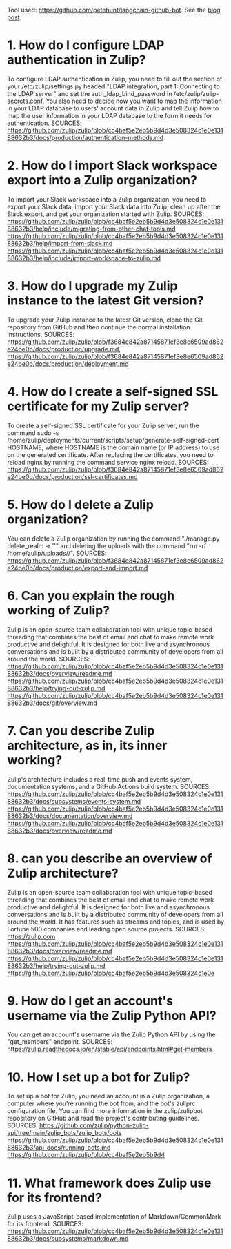 Tool used: https://github.com/petehunt/langchain-github-bot.
See the [blog post](https://dagster.io/blog/chatgpt-langchain).

# 1. How do I configure LDAP authentication in Zulip?

To configure LDAP authentication in Zulip, you need to fill out the section of your /etc/zulip/settings.py headed "LDAP integration, part 1: Connecting to the LDAP server" and set the auth_ldap_bind_password in /etc/zulip/zulip-secrets.conf. You also need to decide how you want to map the information in your LDAP database to users' account data in Zulip and tell Zulip how to map the user information in your LDAP database to the form it needs for authentication.
SOURCES: https://github.com/zulip/zulip/blob/cc4baf5e2eb5b9d4d3e508324c1e0e13188632b3/docs/production/authentication-methods.md

# 2. How do I import Slack workspace export into a Zulip organization?

To import your Slack workspace into a Zulip organization, you need to export your Slack data, import your Slack data into Zulip, clean up after the Slack export, and get your organization started with Zulip.
SOURCES:
https://github.com/zulip/zulip/blob/cc4baf5e2eb5b9d4d3e508324c1e0e13188632b3/help/include/migrating-from-other-chat-tools.md
https://github.com/zulip/zulip/blob/cc4baf5e2eb5b9d4d3e508324c1e0e13188632b3/help/import-from-slack.md
https://github.com/zulip/zulip/blob/cc4baf5e2eb5b9d4d3e508324c1e0e13188632b3/help/include/import-workspace-to-zulip.md

# 3. How do I upgrade my Zulip instance to the latest Git version?

To upgrade your Zulip instance to the latest Git version, clone the Git repository from GitHub and then continue the normal installation instructions.
SOURCES: https://github.com/zulip/zulip/blob/f3684e842a87145871ef3e8e6509ad862e24be0b/docs/production/upgrade.md, https://github.com/zulip/zulip/blob/f3684e842a87145871ef3e8e6509ad862e24be0b/docs/production/deployment.md

# 4. How do I create a self-signed SSL certificate for my Zulip server?

To create a self-signed SSL certificate for your Zulip server, run the command sudo -s /home/zulip/deployments/current/scripts/setup/generate-self-signed-cert HOSTNAME, where HOSTNAME is the domain name (or IP address) to use on the generated certificate. After replacing the certificates, you need to reload nginx by running the command service nginx reload.
SOURCES: https://github.com/zulip/zulip/blob/f3684e842a87145871ef3e8e6509ad862e24be0b/docs/production/ssl-certificates.md

# 5. How do I delete a Zulip organization?

You can delete a Zulip organization by running the command "./manage.py delete_realm -r ''" and deleting the uploads with the command "rm -rf /home/zulip/uploads//".
SOURCES: https://github.com/zulip/zulip/blob/f3684e842a87145871ef3e8e6509ad862e24be0b/docs/production/export-and-import.md

# 6. Can you explain the rough working of Zulip?

Zulip is an open-source team collaboration tool with unique topic-based threading that combines the best of email and chat to make remote work productive and delightful. It is designed for both live and asynchronous conversations and is built by a distributed community of developers from all around the world.
SOURCES:
https://github.com/zulip/zulip/blob/cc4baf5e2eb5b9d4d3e508324c1e0e13188632b3/docs/overview/readme.md
https://github.com/zulip/zulip/blob/cc4baf5e2eb5b9d4d3e508324c1e0e13188632b3/help/trying-out-zulip.md
https://github.com/zulip/zulip/blob/cc4baf5e2eb5b9d4d3e508324c1e0e13188632b3/docs/git/overview.md

# 7. Can you describe Zulip architecture, as in, its inner working?

Zulip's architecture includes a real-time push and events system, documentation systems, and a GitHub Actions build system.
SOURCES:
https://github.com/zulip/zulip/blob/cc4baf5e2eb5b9d4d3e508324c1e0e13188632b3/docs/subsystems/events-system.md
https://github.com/zulip/zulip/blob/cc4baf5e2eb5b9d4d3e508324c1e0e13188632b3/docs/documentation/overview.md
https://github.com/zulip/zulip/blob/cc4baf5e2eb5b9d4d3e508324c1e0e13188632b3/docs/overview/readme.md

# 8. can you describe an overview of Zulip architecture?

Zulip is an open-source team collaboration tool with unique topic-based threading that combines the best of email and chat to make remote work productive and delightful. It is designed for both live and asynchronous conversations and is built by a distributed community of developers from all around the world. It has features such as streams and topics, and is used by Fortune 500 companies and leading open source projects.
SOURCES:
https://zulip.com
https://github.com/zulip/zulip/blob/cc4baf5e2eb5b9d4d3e508324c1e0e13188632b3/docs/overview/readme.md
https://github.com/zulip/zulip/blob/cc4baf5e2eb5b9d4d3e508324c1e0e13188632b3/help/trying-out-zulip.md
https://github.com/zulip/zulip/blob/cc4baf5e2eb5b9d4d3e508324c1e0e

# 9. How do I get an account's username via the Zulip Python API?

You can get an account's username via the Zulip Python API by using the "get_members" endpoint.
SOURCES: https://zulip.readthedocs.io/en/stable/api/endpoints.html#get-members

# 10. How I set up a bot for Zulip?

To set up a bot for Zulip, you need an account in a Zulip organization, a computer where you're running the bot from, and the bot's zuliprc configuration file. You can find more information in the zulip/zulipbot repository on GitHub and read the project's contributing guidelines.
SOURCES:
https://github.com/zulip/python-zulip-api/tree/main/zulip_bots/zulip_bots/bots
https://github.com/zulip/zulip/blob/cc4baf5e2eb5b9d4d3e508324c1e0e13188632b3/api_docs/running-bots.md
https://github.com/zulip/zulip/blob/cc4baf5e2eb5b9d4

# 11. What framework does Zulip use for its frontend?

Zulip uses a JavaScript-based implementation of Markdown/CommonMark for its frontend.
SOURCES: https://github.com/zulip/zulip/blob/cc4baf5e2eb5b9d4d3e508324c1e0e13188632b3/docs/subsystems/markdown.md

